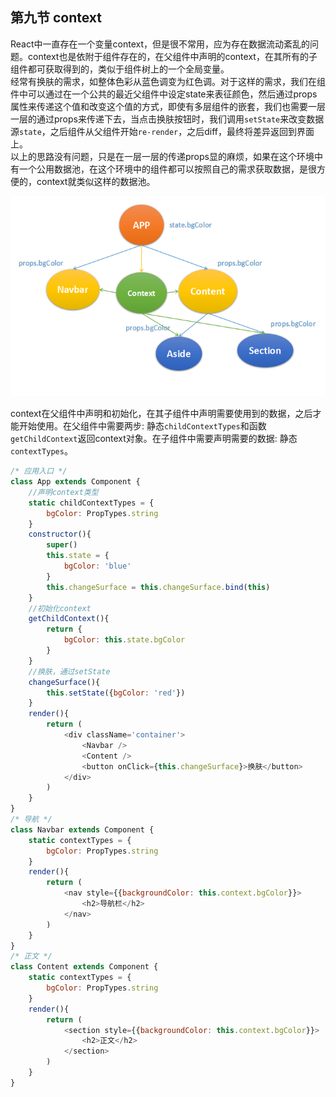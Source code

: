 ## 第九节 context
React中一直存在一个变量context，但是很不常用，应为存在数据流动紊乱的问题。context也是依附于组件存在的，在父组件中声明的context，在其所有的子组件都可获取得到的，类似于组件树上的一个全局变量。   
经常有换肤的需求，如整体色彩从蓝色调变为红色调。对于这样的需求，我们在组件中可以通过在一个公共的最近父组件中设定state来表征颜色，然后通过props属性来传递这个值和改变这个值的方式，即使有多层组件的嵌套，我们也需要一层一层的通过props来传递下去，当点击换肤按钮时，我们调用`setState`来改变数据源`state`，之后组件从父组件开始`re-render`，之后diff，最终将差异返回到界面上。  
以上的思路没有问题，只是在一层一层的传递props显的麻烦，如果在这个环境中有一个公用数据池，在这个环境中的组件都可以按照自己的需求获取数据，是很方便的，context就类似这样的数据池。

![React中的Context](./imgs/context.png)

context在父组件中声明和初始化，在其子组件中声明需要使用到的数据，之后才能开始使用。在父组件中需要两步: 静态`childContextTypes`和函数`getChildContext`返回context对象。在子组件中需要声明需要的数据: 静态`contextTypes`。
```js
/* 应用入口 */
class App extends Component {
    //声明context类型
    static childContextTypes = {
        bgColor: PropTypes.string
    }
    constructor(){
        super()
        this.state = {
            bgColor: 'blue'
        }
        this.changeSurface = this.changeSurface.bind(this)
    }
    //初始化context
    getChildContext(){
        return {
            bgColor: this.state.bgColor
        }
    }
    //换肤，通过setState
    changeSurface(){
        this.setState({bgColor: 'red'})
    }
    render(){
        return (
            <div className='container'>
                <Navbar />
                <Content />
                <button onClick={this.changeSurface}>换肤</button>
            </div>
        )
    }
}
/* 导航 */
class Navbar extends Component {
    static contextTypes = {
        bgColor: PropTypes.string
    }
    render(){
        return (
            <nav style={{backgroundColor: this.context.bgColor}}>
                <h2>导航栏</h2>
            </nav>
        )
    }
}
/* 正文 */
class Content extends Component {
    static contextTypes = {
        bgColor: PropTypes.string
    }
    render(){
        return (
            <section style={{backgroundColor: this.context.bgColor}}>
                <h2>正文</h2>
            </section>
        )
    }
}
```

